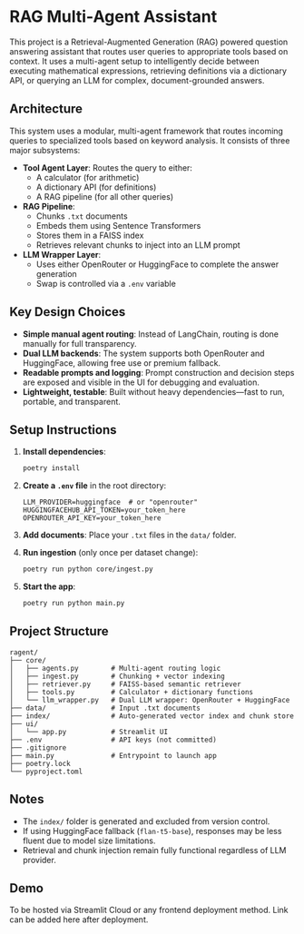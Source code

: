 # RAG Multi-Agent Assistant

This project is a Retrieval-Augmented Generation (RAG) powered question answering assistant that routes user queries to appropriate tools based on context. It uses a multi-agent setup to intelligently decide between executing mathematical expressions, retrieving definitions via a dictionary API, or querying an LLM for complex, document-grounded answers.

## Architecture

This system uses a modular, multi-agent framework that routes incoming queries to specialized tools based on keyword analysis. It consists of three major subsystems:

- **Tool Agent Layer**: Routes the query to either:
  - A calculator (for arithmetic)
  - A dictionary API (for definitions)
  - A RAG pipeline (for all other queries)
- **RAG Pipeline**:
  - Chunks `.txt` documents
  - Embeds them using Sentence Transformers
  - Stores them in a FAISS index
  - Retrieves relevant chunks to inject into an LLM prompt
- **LLM Wrapper Layer**:
  - Uses either OpenRouter or HuggingFace to complete the answer generation
  - Swap is controlled via a `.env` variable

## Key Design Choices

- **Simple manual agent routing**: Instead of LangChain, routing is done manually for full transparency.
- **Dual LLM backends**: The system supports both OpenRouter and HuggingFace, allowing free use or premium fallback.
- **Readable prompts and logging**: Prompt construction and decision steps are exposed and visible in the UI for debugging and evaluation.
- **Lightweight, testable**: Built without heavy dependencies—fast to run, portable, and transparent.

## Setup Instructions

1. **Install dependencies**:
    ```bash
    poetry install
    ```

2. **Create a `.env` file** in the root directory:
    ```
    LLM_PROVIDER=huggingface  # or "openrouter"
    HUGGINGFACEHUB_API_TOKEN=your_token_here
    OPENROUTER_API_KEY=your_token_here
    ```

3. **Add documents**: Place your `.txt` files in the `data/` folder.

4. **Run ingestion** (only once per dataset change):
    ```bash
    poetry run python core/ingest.py
    ```

5. **Start the app**:
    ```bash
    poetry run python main.py
    ```

## Project Structure

```
ragent/
├── core/
│   ├── agents.py        # Multi-agent routing logic
│   ├── ingest.py        # Chunking + vector indexing
│   ├── retriever.py     # FAISS-based semantic retriever
│   ├── tools.py         # Calculator + dictionary functions
│   └── llm_wrapper.py   # Dual LLM wrapper: OpenRouter + HuggingFace
├── data/                # Input .txt documents
├── index/               # Auto-generated vector index and chunk store
├── ui/
│   └── app.py           # Streamlit UI
├── .env                 # API keys (not committed)
├── .gitignore
├── main.py              # Entrypoint to launch app
├── poetry.lock
└── pyproject.toml
```

## Notes

- The `index/` folder is generated and excluded from version control.
- If using HuggingFace fallback (`flan-t5-base`), responses may be less fluent due to model size limitations.
- Retrieval and chunk injection remain fully functional regardless of LLM provider.

## Demo

To be hosted via Streamlit Cloud or any frontend deployment method. Link can be added here after deployment.
